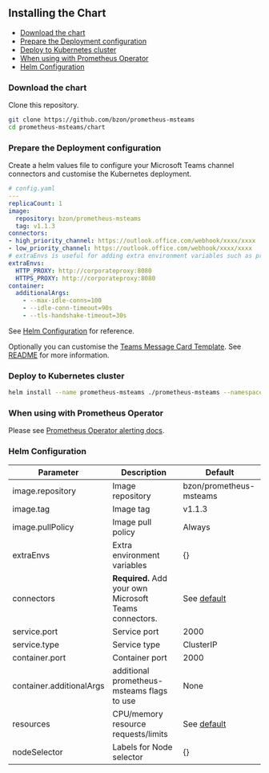 ## Installing the Chart

<!-- vim-markdown-toc GFM -->

* [Download the chart](#download-the-chart)
* [Prepare the Deployment configuration](#prepare-the-deployment-configuration)
* [Deploy to Kubernetes cluster](#deploy-to-kubernetes-cluster)
* [When using with Prometheus Operator](#when-using-with-prometheus-operator)
* [Helm Configuration](#helm-configuration)

<!-- vim-markdown-toc -->


### Download the chart

Clone this repository.

```bash
git clone https://github.com/bzon/prometheus-msteams
cd prometheus-msteams/chart
```

### Prepare the Deployment configuration

Create a helm values file to configure your Microsoft Teams channel connectors and customise the Kubernetes deployment.

```yaml
# config.yaml
---
replicaCount: 1
image:
  repository: bzon/prometheus-msteams 
  tag: v1.1.3
connectors:
- high_priority_channel: https://outlook.office.com/webhook/xxxx/xxxx 
- low_priority_channel: https://outlook.office.com/webhook/xxxx/xxxx
# extraEnvs is useful for adding extra environment variables such as proxy settings
extraEnvs:
  HTTP_PROXY: http://corporateproxy:8080
  HTTPS_PROXY: http://corporateproxy:8080
container:
  additionalArgs:
    - --max-idle-conns=100
    - --idle-conn-timeout=90s
    - --tls-handshake-timeout=30s
```

See [Helm Configuration](#helm-configuration) for reference.

Optionally you can customise the [Teams Message Card Template](./prometheus-msteams/card.tmpl). See [README](../README.md#customise-messages-to-ms-teams) for more information.

### Deploy to Kubernetes cluster

```bash
helm install --name prometheus-msteams ./prometheus-msteams --namespace monitoring -f config.yaml
```

### When using with Prometheus Operator

Please see [Prometheus Operator alerting docs](https://github.com/coreos/prometheus-operator/blob/master/Documentation/user-guides/alerting.md).

### Helm Configuration

| Parameter                | Description                                            | Default                                         |
| ---                      | ---                                                    | ---                                             |
| image.repository         | Image repository                                       | bzon/prometheus-msteams                         |
| image.tag                | Image tag                                              | v1.1.3                                          |
| image.pullPolicy         | Image pull policy                                      | Always                                          |
| extraEnvs                | Extra environment variables                            | {}                                              |
| connectors               | **Required.** Add your own Microsoft Teams connectors. | See [default](./prometheus-msteams/values.yaml) |
| service.port             | Service port                                           | 2000                                            |
| service.type             | Service type                                           | ClusterIP                                       |
| container.port           | Container port                                         | 2000                                            |
| container.additionalArgs | additional prometheus-msteams flags to use             | None                                            |
| resources                | CPU/memory resource requests/limits                    | See [default](./prometheus-msteams/values.yaml) |
| nodeSelector             | Labels for Node selector                               | {}                                              |
